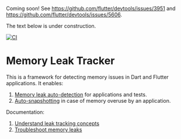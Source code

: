 
Coming soon! See https://github.com/flutter/devtools/issues/3951 and https://github.com/flutter/devtools/issues/5606.

The text below is under construction.

[![CI](https://github.com/dart-lang/leak_tracker/actions/workflows/ci.yaml/badge.svg)](https://github.com/dart-lang/leak_tracker/actions/workflows/ci.yaml)

# Memory Leak Tracker

This is a framework for detecting memory issues in Dart and Flutter applications. It enables:

1. [Memory leak auto-detection](doc/DETECT.md) for applications and tests.
2. [Auto-snapshotting](doc/AUTOSNAPSHOT.md) in case of memory overuse
by an application.

Documentation:
1. [Understand leak tracking concepts](doc/CONCEPTS.md)
2. [Troubleshoot memory leaks](doc/TROUBLESHOOT.md)

